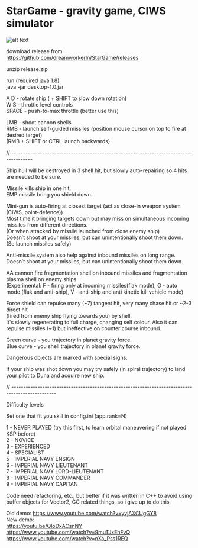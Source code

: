 # StarGame - gravity game, CIWS simulator

![alt text](https://i.ibb.co/mqDpWS4/StarGame.png)

download release from  
https://github.com/dreamworkerln/StarGame/releases

unzip
release.zip 

run (required java 1.8)  
java -jar desktop-1.0.jar  



A D - rotate ship ( + SHIFT to slow down rotation)  
W S - throttle level controls  
SPACE  - push-to-max throttle (better use this)  

LMB - shoot cannon shells  
RMB - launch self-guided missiles (position mouse cursor on top to fire at desired target)  
      (RMB + SHIFT or CTRL launch backwards)  


// ---------------------------------------------------------------------------------------


Ship hull will be destroyed in 3 shell hit, but slowly auto-repairing so 4 hits are needed to be sure.  

Missile kills ship in one hit.  
EMP missile bring you shield down.  

Mini-gun is auto-firing at closest target (act as close-in weapon system (CIWS, point-defence))  
Most time it bringing targets down but may miss on simultaneous incoming missiles from different directions.  
(Or when attacked by missile launched from close enemy ship)  
Doesn’t shoot at your missiles, but can unintentionally shoot them down.  
(So launch missiles safely)  
  
Anti-missile system also help against inbound missiles on long range.  
Doesn’t shoot at your missiles, but can unintentionally shoot them down.  
  
AA cannon fire fragmentation shell on inbound missiles and fragmentation plasma shell on enemy ships.  
(Experimental: F - firing only at incoming missiles(flak mode), G - auto mode (flak and anti-ship), V - anti-ship and anti kinetic kill vehicle mode)  
  
Force shield can repulse many (~7) tangent hit, very many chase hit or ~2-3 direct hit  
(fired from enemy ship flying towards you) by shell.  
It's slowly regenerating to full charge, changing self colour.
Also it can repulse missiles (~1) but ineffective on counter course inbound.  
  
Green curve - you trajectory in planet gravity force.  
Blue curve - you shell trajectory in planet gravity force.  
  
Dangerous objects are marked with special signs.  
  
If your ship was shot down you may try safely (in spiral trajectory)
to land your pilot to Duna and acquire new ship.  

// -------------------------------------------------------------------------------------------------


Difficulty levels  

Set one that fit you skill in config.ini (app.rank=N)

1 - NEVER PLAYED (try this first, to learn orbital maneuvering if not played KSP before)  
2 - NOVICE  
3 - EXPERIENCED  
4 - SPECIALIST  
5 - IMPERIAL NAVY ENSIGN  
6 - IMPERIAL NAVY LIEUTENANT  
7 - IMPERIAL NAVY LORD-LIEUTENANT  
8 - IMPERIAL NAVY COMMANDER  
9 - IMPERIAL NAVY CAPITAN  


Code need refactoring, etc., but better if it was written in C++ to avoid using buffer objects for Vector2, 
GC related things, so i give up to do this.   

Old demo: https://www.youtube.com/watch?v=yvjAXCUgGY8  
New demo:   
https://youtu.be/QloDxACsnNY  
https://www.youtube.com/watch?v=9muTJxEhFvQ  
https://www.youtube.com/watch?v=nXa_Pss1REQ  
